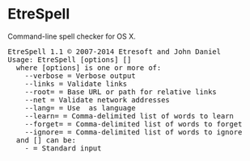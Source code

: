EtreSpell
=========

Command-line spell checker for OS X.

<pre>
EtreSpell 1.1 © 2007-2014 Etresoft and John Daniel
Usage: EtreSpell [options] [<files to check>]
  where [options] is one or more of:
    --verbose = Verbose output
    --links = Validate links
    --root=<URL or path> = Base URL or path for relative links
    --net = Validate network addresses
    --lang=<lang> = Use <lang> as language
    --learn=<words> = Comma-delimited list of words to learn
    --forget=<words> = Comma-delimited list of words to forget
    --ignore=<words> = Comma-delimited list of words to ignore
  and [<files to check>] can be:
    - = Standard input
</pre>

